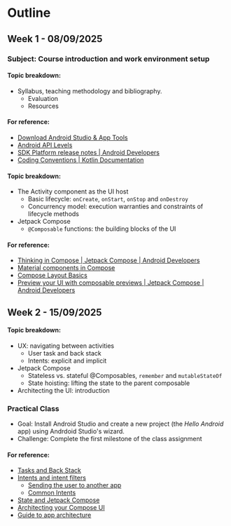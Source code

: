 # Outline

## Week 1 - 08/09/2025
### Subject: Course introduction and work environment setup

#### Topic breakdown:
* Syllabus, teaching methodology and bibliography.
  * Evaluation
  * Resources


#### For reference:
* [Download Android Studio & App Tools](https://developer.android.com/studio)
* [Android API Levels](https://apilevels.com/)
* [SDK Platform release notes | Android Developers](https://developer.android.com/studio/releases/platforms)
* [Coding Conventions | Kotlin Documentation](https://kotlinlang.org/docs/coding-conventions.html)



#### Topic breakdown:
* The Activity component as the UI host
  * Basic lifecycle: `onCreate`, `onStart`, `onStop` and `onDestroy`
  * Concurrency model: execution warranties and constraints of lifecycle methods
* Jetpack Compose 
  * `@Composable` functions: the building blocks of the UI

#### For reference:

* [Thinking in Compose | Jetpack Compose | Android Developers](https://developer.android.com/develop/ui/compose/mental-model)
* [Material components in Compose](https://developer.android.com/develop/ui/compose/components)
* [Compose Layout Basics](https://developer.android.com/develop/ui/compose/layouts/basics)
* [Preview your UI with composable previews | Jetpack Compose | Android Developers](https://developer.android.com/develop/ui/compose/tooling/previews)



## Week 2 - 15/09/2025


#### Topic breakdown:
* UX: navigating between activities
  * User task and back stack
  * Intents: explicit and implicit
* Jetpack Compose
  * Stateless vs. stateful @Composables, `remember` and `mutableStateOf` 
  * State hoisting: lifting the state to the parent composable
* Architecting the UI: introduction

### Practical Class
* Goal: Install Android Studio and create a new project (the *Hello Android* app) using Andrdoid Studio's wizard.
* Challenge: Complete the first milestone of the class assignment 


#### For reference:
* [Tasks and Back Stack](https://developer.android.com/guide/components/activities/tasks-and-back-stack)
* [Intents and intent filters](https://developer.android.com/guide/components/intents-filters)
  * [Sending the user to another app](https://developer.android.com/training/basics/intents/sending)
  * [Common Intents](https://developer.android.com/guide/components/intents-common)
* [State and Jetpack Compose](https://developer.android.com/develop/ui/compose/state#state-and-composition)
* [Architecting your Compose UI](https://developer.android.com/develop/ui/compose/architecture)
* [Guide to app architecture](https://developer.android.com/topic/architecture)

  